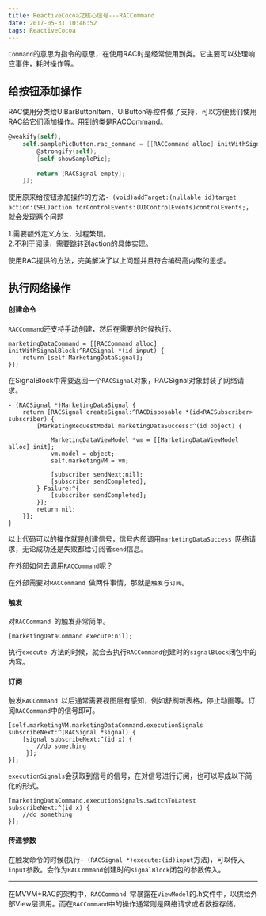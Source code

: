 ```yaml
---
title: ReactiveCocoa之核心信号---RACCommand
date: 2017-05-31 10:46:52
tags: ReactiveCocoa
---
```


`Command`的意思为指令的意思，在使用RAC时是经常使用到类。它主要可以处理响应事件，耗时操作等。

## 给按钮添加操作
RAC使用分类给UIBarButtonItem，UIButton等控件做了支持，可以方便我们使用RAC给它们添加操作。用到的类是RACCommand。

```objectivec
@weakify(self);
    self.samplePicButton.rac_command = [[RACCommand alloc] initWithSignalBlock:^RACSignal *(id input) {
        @strongify(self);
        [self showSamplePic];
        
        return [RACSignal empty];
    }];
```

使用原来给按钮添加操作的方法`- (void)addTarget:(nullable id)target action:(SEL)action forControlEvents:(UIControlEvents)controlEvents;`，就会发现两个问题

1.需要额外定义方法，过程繁琐。  
2.不利于阅读，需要跳转到action的具体实现。

使用RAC提供的方法，完美解决了以上问题并且符合编码高内聚的思想。

## 执行网络操作
#### 创建命令
`RACCommand`还支持手动创建，然后在需要的时候执行。

```
marketingDataCommand = [[RACCommand alloc] initWithSignalBlock:^RACSignal *(id input) {
    return [self MarketingDataSignal];
}];
```

在SignalBlock中需要返回一个`RACSignal`对象，RACSignal对象封装了网络请求。

```
- (RACSignal *)MarketingDataSignal {
    return [RACSignal createSignal:^RACDisposable *(id<RACSubscriber> subscriber) {
        [MarketingRequestModel marketingDataSuccess:^(id object) {
            
            MarketingDataViewModel *vm = [[MarketingDataViewModel alloc] init];
            vm.model = object;
            self.marketingVM = vm;
            
            [subscriber sendNext:nil];
            [subscriber sendCompleted];
        } Failure:^{
            [subscriber sendCompleted];
        }];
        return nil;
    }];
}
```

以上代码可以的操作就是创建信号，信号内部调用`marketingDataSuccess `网络请求，无论成功还是失败都给订阅者`send`信息。

在外部如何去调用`RACCommand`呢？

在外部需要对`RACCommand `做两件事情，那就是`触发`与`订阅`。

#### 触发
对`RACCommand `的触发非常简单。

```
[marketingDataCommand execute:nil];
```
执行`execute `方法的时候，就会去执行`RACCommand`创建时的`signalBlock`闭包中的内容。

#### 订阅
触发`RACCommand `以后通常需要视图层有感知，例如舒刷新表格，停止动画等。订阅`RACCommand`中的信号即可。

```
[self.marketingVM.marketingDataCommand.executionSignals subscribeNext:^(RACSignal *signal) {
    [signal subscribeNext:^(id x) {
        //do something
     }];
}];
```
`executionSignals`会获取到信号的信号，在对信号进行订阅，也可以写成以下简化的形式。

```
[marketingDataCommand.executionSignals.switchToLatest subscribeNext:^(id x) {
    //do something
}];
```


#### 传递参数
在触发命令的时候(执行`- (RACSignal *)execute:(id)input`方法)，可以传入`input`参数。会作为`RACCommand`创建时的`signalBlock`闭包的参数传入。
***
在MVVM+RAC的架构中，`RACCommand `常暴露在`ViewModel`的.h文件中，以供给外部View层调用。而在`RACCommand`中的操作通常则是网络请求或者数据存储。
